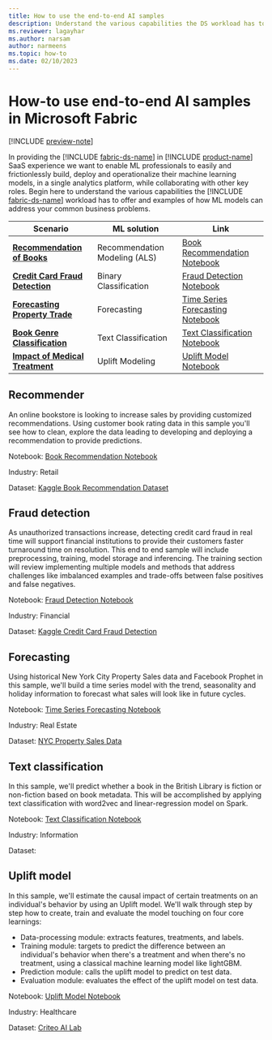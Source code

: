 ```yaml
---
title: How to use the end-to-end AI samples
description: Understand the various capabilities the DS workload has to offer and examples of how ML models can address your common business problems.
ms.reviewer: lagayhar
ms.author: narsam
author: narmeens
ms.topic: how-to
ms.date: 02/10/2023
---
```


# How-to use end-to-end AI samples in Microsoft Fabric

[!INCLUDE [preview-note](../includes/preview-note.md)]

In providing the [!INCLUDE [fabric-ds-name](includes/fabric-ds-name.md)] in [!INCLUDE [product-name](../includes/product-name.md)] SaaS experience we want to enable ML professionals to easily and frictionlessly build, deploy and operationalize their machine learning models, in a single analytics platform, while collaborating with other key roles. Begin here to understand the various capabilities the [!INCLUDE [fabric-ds-name](includes/fabric-ds-name.md)] workload has to offer and examples of how ML models can address your common business problems.

| **Scenario** | **ML solution** | **Link** |
|---|---|---|
| [**Recommendation of Books**](#recommender) | Recommendation Modeling (ALS) | [Book Recommendation Notebook](retail-recommend-model.md) |
| [**Credit Card Fraud Detection**](#fraud-detection) | Binary Classification | [Fraud Detection Notebook](fraud-detection.md) |
| [**Forecasting Property Trade**](#forecasting) | Forecasting | [Time Series Forecasting Notebook](time-series-forecasting.md) |
| [**Book Genre Classification**](#text-classification) | Text Classification | [Text Classification Notebook](title-genre-classification.md) |
| [**Impact of Medical Treatment**](#uplift-model) | Uplift Modeling | [Uplift Model Notebook](uplift-modeling.md) |

## Recommender

An online bookstore is looking to increase sales by providing customized recommendations. Using customer book rating data in this sample you'll see how to clean, explore the data leading to developing and deploying a recommendation to provide predictions.

Notebook: [Book Recommendation Notebook](retail-recommend-model.md)

Industry: Retail

Dataset: [Kaggle Book Recommendation Dataset](https://www.kaggle.com/datasets/arashnic/book-recommendation-dataset)

## Fraud detection

As unauthorized transactions increase, detecting credit card fraud in real time will support financial institutions to provide their customers faster turnaround time on resolution. This end to end sample will include preprocessing, training, model storage and inferencing. The training section will review implementing multiple models and methods that address challenges like imbalanced examples and trade-offs between false positives and false negatives.

Notebook: [Fraud Detection Notebook](fraud-detection.md)

Industry: Financial

Dataset: [Kaggle Credit Card Fraud Detection](https://www.kaggle.com/datasets/mlg-ulb/creditcardfraud)

## Forecasting

Using historical New York City Property Sales data and Facebook Prophet in this sample, we'll build a time series model with the trend, seasonality and holiday information to forecast what sales will look like in future cycles.

Notebook: [Time Series Forecasting Notebook](time-series-forecasting.md)

Industry: Real Estate

Dataset: [NYC Property Sales Data](https://www1.nyc.gov/site/finance/about/open-portal.page)

## Text classification

In this sample, we'll predict whether a book in the British Library is fiction or non-fiction based on book metadata. This will be accomplished by applying text classification with word2vec and linear-regression model on Spark.

Notebook: [Text Classification Notebook](title-genre-classification.md)

Industry: Information

Dataset:

## Uplift model

In this sample, we'll estimate the causal impact of certain treatments on an individual's behavior by using an Uplift model. We'll walk through step by step how to create, train and evaluate the model touching on four core learnings:

- Data-processing module: extracts features, treatments, and labels.
- Training module: targets to predict the difference between an individual's behavior when there's a treatment and when there's no treatment, using a classical machine learning model like lightGBM.
- Prediction module: calls the uplift model to predict on test data.
- Evaluation module: evaluates the effect of the uplift model on test data.

Notebook: [Uplift Model Notebook](uplift-modeling.md)

Industry: Healthcare

Dataset: [Criteo AI Lab](https://ailab.criteo.com/criteo-uplift-prediction-dataset/)
